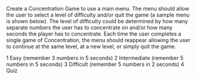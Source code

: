 Create a Concentration Game to use a main menu. The menu
should allow the user to select a level of difficulty and/or quit
the game (a sample menu is shown below). The level of difficulty
could be determined by how many separate numbers the user
has to concentrate on and/or how many seconds the player has
to concentrate. Each time the user completes a single game of
Concentration, the menu should reappear allowing the user to
continue at the same level, at a new level, or simply quit the
game.

1 Easy (remember 3 numbers in 5 seconds)
2 Intermediate (remember 5 numbers in 5 seconds)
3 Difficult (remember 5 numbers in 2 seconds)
4 Quiz